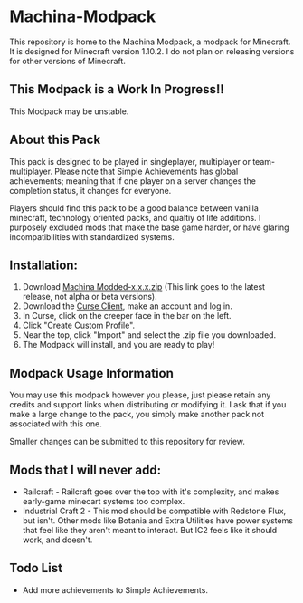# Machina-Modpack
This repository is home to the Machina Modpack, a modpack for Minecraft. It is designed for Minecraft version 1.10.2. I do not plan on releasing versions for other versions of Minecraft.

## This Modpack is a Work In Progress!!
This Modpack may be unstable.

## About this Pack
This pack is designed to be played in singleplayer, multiplayer or team-multiplayer. Please note that Simple Achievements has global achievements; meaning that if one player on a server changes the completion status, it changes for everyone.

Players should find this pack to be a good balance between vanilla minecraft, technology oriented packs, and qualtiy of life additions. I purposely excluded mods that make the base game harder, or have glaring incompatibilities with standardized systems.

## Installation:
1. Download [Machina Modded-x.x.x.zip](https://github.com/DrakeShady/Machina-Modpack/raw/master/Machina%20Modded-0.0.1.zip) (This link goes to the latest release, not alpha or beta versions).
2. Download the [Curse Client](https://www.curse.com/download), make an account and log in.
3. In Curse, click on the creeper face in the bar on the left.
4. Click "Create Custom Profile".
5. Near the top, click "Import" and select the .zip file you downloaded.
6. The Modpack will install, and you are ready to play!


## Modpack Usage Information
You may use this modpack however you please, just please retain any credits and support links when distributing or modifying it. I ask that if you make a large change to the pack, you simply make another pack not associated with this one.

Smaller changes can be submitted to this repository for review.

## Mods that I will never add:
 * Railcraft - Railcraft goes over the top with it's complexity, and makes early-game minecart systems too complex.
 * Industrial Craft 2 - This mod should be compatible with Redstone Flux, but isn't. Other mods like Botania and Extra Utilities have power systems that feel like they aren't meant to interact. But IC2 feels like it should work, and doesn't.

## Todo List
 * Add more achievements to Simple Achievements.

